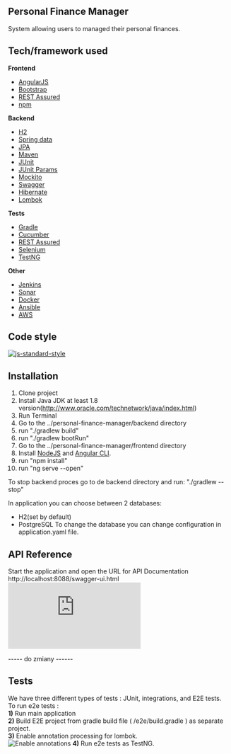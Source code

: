 ## Personal Finance Manager

System allowing users to managed their personal finances.

## Tech/framework used

<b>Frontend</b>
- [AngularJS](https://angularjs.org/)
- [Bootstrap](https://getbootstrap.com/)
- [REST Assured](http://rest-assured.io/)
- [npm](https://www.npmjs.com/)

<b>Backend</b>
- [H2](http://www.h2database.com)
- [Spring data](https://projects.spring.io/spring-data/)
- [JPA](http://www.oracle.com/technetwork/java/index.html)
- [Maven](https://maven.apache.org/)
- [JUnit](https://maven.apache.org/)
- [JUnit Params](https://github.com/junit-team/junit4/wiki/parameterized-tests)
- [Mockito](http://site.mockito.org/)
- [Swagger](https://swagger.io/)
- [Hibernate](http://hibernate.org/)
- [Lombok](https://projectlombok.org/)

<b>Tests</b>
- [Gradle](https://gradle.org/)
- [Cucumber](https://cucumber.io/)
- [REST Assured](http://rest-assured.io/)
- [Selenium](https://www.seleniumhq.org/)
- [TestNG](https://testng.org)

<b>Other</b>
- [Jenkins](https://jenkins.io/)
- [Sonar](https://www.sonarqube.org/)
- [Docker](https://www.docker.com/)
- [Ansible](https://www.ansible.com/)
- [AWS](https://aws.amazon.com/)

## Code style
[![js-standard-style](https://img.shields.io/badge/code%20style-Google_Style-brightgreen.svg?style=flat)](https://github.com/checkstyle/checkstyle)


## Installation

1. Clone project<br/>
2. Install Java JDK at least 1.8 version(http://www.oracle.com/technetwork/java/index.html)
2. Run Terminal<br/>
3. Go to the ../personal-finance-manager/backend directory
4. run "./gradlew build"
5. run "./gradlew bootRun"
6. Go to the ../personal-finance-manager/frontend directory
7. Install [NodeJS](https://nodejs.org/en/) and [Angular CLI](https://cli.angular.io/). 
8. run "npm install"
9. run "ng serve --open"


To stop backend proces go to de backend directory and run: "./gradlew --stop"

In application you can choose between 2 databases:
- H2(set by default)
- PostgreSQL
To change the database you can change configuration in application.yaml file.

## API Reference
Start the application and open the URL for API Documentation http://localhost:8088/swagger-ui.html
![Swagger API](http://ec2-13-59-117-184.us-east-2.compute.amazonaws.com:8088/swagger-ui.html)


----- do zmiany ------
## Tests
We have three different types of tests : JUnit, integrations, and E2E tests.<br/>
To run e2e tests :<br/>
**1)** Run main application<br/>
**2)** Build E2E project from gradle build file ( /e2e/build.gradle ) as separate project. <br/>
**3)** Enable annotation processing for lombok. <br/>
![Enable annotations](https://github.com/pio-kol/accouting-system/blob/master/readme/annotatnion.png)
**4)** Run e2e tests as TestNG.<br/>


